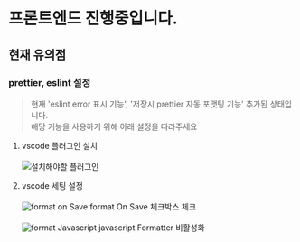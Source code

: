 # 프론트엔드 진행중입니다.

## 현재 유의점

### prettier, eslint 설정

> 현재 'eslint error 표시 기능', '저장시 prettier 자동 포맷팅 기능' 추가된 상태입니다. <br/>
> 해당 기능을 사용하기 위해 아래 설정을 따라주세요

1. vscode 플러그인 설치 <br/><br/>
  ![설치해야할 플러그인](https://img1.daumcdn.net/thumb/R1280x0/?scode=mtistory2&fname=https%3A%2F%2Fblog.kakaocdn.net%2Fdn%2FNV6IF%2FbtqMBv0iyPf%2F9BJjeft5LapetvnTXvu07k%2Fimg.png)
  
2. vscode 세팅 설정 <br/><br/>
  ![format on Save](https://img1.daumcdn.net/thumb/R1280x0/?scode=mtistory2&fname=https%3A%2F%2Fblog.kakaocdn.net%2Fdn%2Fv46oC%2FbtqMvgcLZ0P%2FubkYYTDPtKn5KkOkNlK64k%2Fimg.png)
  format On Save 체크박스 체크
  <br/><br/>
  ![format Javascript](https://img1.daumcdn.net/thumb/R1280x0/?scode=mtistory2&fname=https%3A%2F%2Fblog.kakaocdn.net%2Fdn%2FbJLJW5%2FbtqMCfv80in%2F6r5YB4IXWURYZUjnWFyPG1%2Fimg.png)
  javascript Formatter 비활성화
